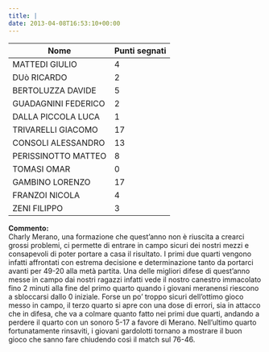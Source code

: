 ```yaml
---
title: |
date: 2013-04-08T16:53:10+00:00
---
```

| **Nome** | **Punti segnati** |
| -------- | ----------------- |
| MATTEDI GIULIO | 4 |
| DUò RICARDO | 2 |
| BERTOLUZZA DAVIDE | 5 |
| GUADAGNINI FEDERICO | 2 |
| DALLA PICCOLA LUCA | 1 |
| TRIVARELLI GIACOMO | 17 |
| CONSOLI ALESSANDRO | 13 |
| PERISSINOTTO MATTEO | 8 |
| TOMASI OMAR | 0 |
| GAMBINO LORENZO | 17 |
| FRANZOI NICOLA | 4 |
| ZENI FILIPPO | 3 |

**Commento:**  
Charly Merano, una formazione che quest’anno non è riuscita a crearci grossi problemi, ci permette di entrare in campo sicuri dei nostri mezzi e consapevoli di poter portare a casa il risultato. I primi due quarti vengono infatti affrontati con estrema decisione e determinazione tanto da portarci avanti per 49-20 alla metà partita. Una delle migliori difese di quest’anno messe in campo dai nostri ragazzi infatti vede il nostro canestro immacolato fino 2 minuti alla fine del primo quarto quando i giovani meranensi riescono a sbloccarsi dallo 0 iniziale. Forse un po’ troppo sicuri dell’ottimo gioco messo in campo, il terzo quarto si apre con una dose di errori, sia in attacco che in difesa, che va a colmare quanto fatto nei primi due quarti, andando a perdere il quarto con un sonoro 5-17 a favore di Merano. Nell’ultimo quarto fortunatamente rinsaviti, i giovani gardolotti tornano a mostrare il buon gioco che sanno fare chiudendo così il match sul 76-46.